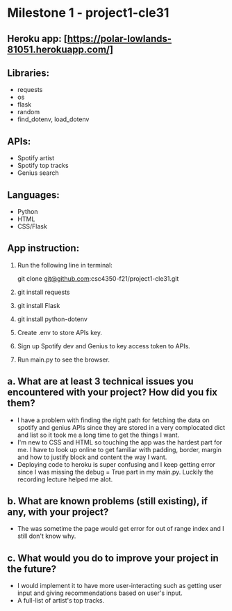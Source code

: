 # Milestone 1 - project1-cle31
## Heroku app: [https://polar-lowlands-81051.herokuapp.com/]
## Libraries: 
* requests
* os
* flask
* random
* find_dotenv, load_dotenv
## APIs:

* Spotify artist
* Spotify top tracks
* Genius search
## Languages:

* Python
* HTML
* CSS/Flask

## App instruction:

1. Run the following line in terminal:
 
   git clone git@github.com:csc4350-f21/project1-cle31.git

2. git install requests

3. git install Flask

4. git install python-dotenv

5. Create .env to store APIs key.

6. Sign up Spotify dev and Genius to key access token to APIs.

7. Run main.py to see the browser.

## a. What are at least 3 technical issues you encountered with your project? How did you fix them?

- I have a problem with finding the right path for fetching the data on spotify and genius APIs since they are stored in a very complocated dict and list so it took me a long time to get the things I want.
- I'm new to CSS and HTML so touching the app was the hardest part for me. I have to look up online to get familiar with padding, border, margin and how to justify block and content the way I want.
- Deploying code to heroku is super confusing and I keep getting error since I was missing the debug = True part in my main.py. Luckily the recording lecture helped me alot.
## b. What are known problems (still existing), if any, with your project?

- The was sometime the page would get error for out of range index and I still don't know why. 

## c. What would you do to improve your project in the future? 

- I would implement it to have more user-interacting such as getting user input and giving recommendations based on user's input.
- A full-list of artist's top tracks.